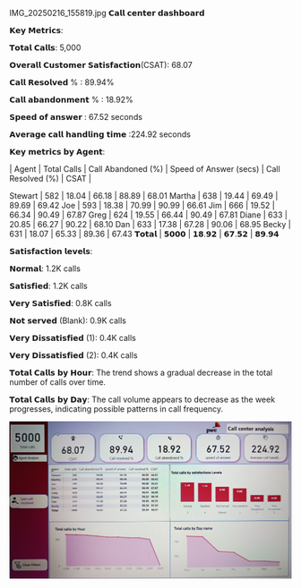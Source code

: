IMG_20250216_155819.jpg
𝗖𝗮𝗹𝗹 𝗰𝗲𝗻𝘁𝗲𝗿 𝗱𝗮𝘀𝗵𝗯𝗼𝗮𝗿𝗱

𝗞𝗲𝘆 𝗠𝗲𝘁𝗿𝗶𝗰𝘀:

𝗧𝗼𝘁𝗮𝗹 𝗖𝗮𝗹𝗹𝘀: 5,000

𝗢𝘃𝗲𝗿𝗮𝗹𝗹 𝗖𝘂𝘀𝘁𝗼𝗺𝗲𝗿 𝗦𝗮𝘁𝗶𝘀𝗳𝗮𝗰𝘁𝗶𝗼𝗻(CSAT): 68.07

𝗖𝗮𝗹𝗹 𝗥𝗲𝘀𝗼𝗹𝘃𝗲𝗱 % : 89.94%

𝗖𝗮𝗹𝗹 𝗮𝗯𝗮𝗻𝗱𝗼𝗻𝗺𝗲𝗻𝘁 % : 18.92%

𝗦𝗽𝗲𝗲𝗱 𝗼𝗳 𝗮𝗻𝘀𝘄𝗲𝗿 : 67.52 seconds

𝗔𝘃𝗲𝗿𝗮𝗴𝗲 𝗰𝗮𝗹𝗹 𝗵𝗮𝗻𝗱𝗹𝗶𝗻𝗴 𝘁𝗶𝗺𝗲 :224.92 seconds


𝗞𝗲𝘆 𝗺𝗲𝘁𝗿𝗶𝗰𝘀 𝗯𝘆 𝗔𝗴𝗲𝗻𝘁:

| Agent | Total Calls | Call Abandoned (%) | Speed of Answer (secs) | Call Resolved (%) | CSAT | 

Stewart | 582 | 18.04 | 66.18 | 88.89 | 68.01 
Martha | 638 | 19.44 | 69.49 | 89.69 | 69.42 
Joe | 593 | 18.38 | 70.99 | 90.99 | 66.61 
Jim | 666 | 19.52 | 66.34 | 90.49 | 67.87 
Greg | 624 | 19.55 | 66.44 | 90.49 | 67.81 
Diane | 633 | 20.85 | 66.27 | 90.22 | 68.10 
Dan | 633 | 17.38 | 67.28 | 90.06 | 68.95 
Becky | 631 | 18.07 | 65.33 | 89.36 | 67.43 
𝗧𝗼𝘁𝗮𝗹 |  𝟱𝟬𝟬𝟬  | 𝟭𝟴.𝟵𝟮 | 𝟲𝟳.𝟱𝟮 | 𝟴𝟵.𝟵𝟰

𝗦𝗮𝘁𝗶𝘀𝗳𝗮𝗰𝘁𝗶𝗼𝗻 𝗹𝗲𝘃𝗲𝗹𝘀:

𝗡𝗼𝗿𝗺𝗮𝗹: 1.2K calls

𝗦𝗮𝘁𝗶𝘀𝗳𝗶𝗲𝗱: 1.2K calls

𝗩𝗲𝗿𝘆 𝗦𝗮𝘁𝗶𝘀𝗳𝗶𝗲𝗱: 0.8K calls

𝗡𝗼𝘁 𝘀𝗲𝗿𝘃𝗲𝗱 (Blank): 0.9K calls

𝗩𝗲𝗿𝘆 𝗗𝗶𝘀𝘀𝗮𝘁𝗶𝘀𝗳𝗶𝗲𝗱 (1): 0.4K calls

𝗩𝗲𝗿𝘆 𝗗𝗶𝘀𝘀𝗮𝘁𝗶𝘀𝗳𝗶𝗲𝗱 (2): 0.4K calls


𝗧𝗼𝘁𝗮𝗹 𝗖𝗮𝗹𝗹𝘀 𝗯𝘆 𝗛𝗼𝘂𝗿:
The trend shows a gradual decrease in the total number of calls over time.

𝗧𝗼𝘁𝗮𝗹 𝗖𝗮𝗹𝗹𝘀 𝗯𝘆 𝗗𝗮𝘆:
The call volume appears to decrease as the week progresses, indicating possible patterns in call frequency.

![Alt text](IMG_20250216_155819.jpg)

